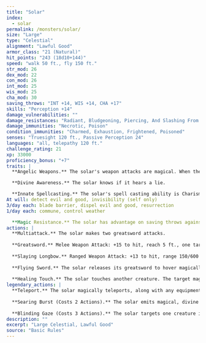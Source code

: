 ```yaml
---
title: "Solar"
index:
  - solar
permalink: /monsters/solar/
size: "Large"
type: "Celestial"
alignment: "Lawful Good"
armor_class: "21 (Natural)"
hit_points: "243 (18d10+144)"
speed: "walk 50 ft., fly 150 ft."
str_mod: 26
dex_mod: 22
con_mod: 26
int_mod: 25
wis_mod: 25
cha_mod: 30
saving_throws: "INT +14, WIS +14, CHA +17"
skills: "Perception +14"
damage_vulnerabilities: ""
damage_resistances: "Radiant, Bludgeoning, Piercing, And Slashing From Nonmagical Weapons"
damage_immunities: "Necrotic, Poison"
condition_immunities: "Charmed, Exhaustion, Frightened, Poisoned"
senses: "Truesight 120 ft., Passive Perception 24"
languages: "all, telepathy 120 ft."
challenge_rating: 21
xp: 33000
proficiency_bonus: "+7"
traits: |
  **Angelic Weapons.** The solar's weapon attacks are magical. When the solar hits with any weapon, the weapon deals an extra 6d8 radiant damage (included in the attack).

  **Divine Awareness.** The solar knows if it hears a lie.

  **Innate Spellcasting.** The solar's spell casting ability is Charisma (spell save DC 25). It can innately cast the following spells, requiring no material components:
At will: detect evil and good, invisibility (self only)
3/day each: blade barrier, dispel evil and good, resurrection
1/day each: commune, control weather

  **Magic Resistance.** The solar has advantage on saving throws against spells and other magical effects.
actions: |
  **Multiattack.** The solar makes two greatsword attacks.
  
  **Greatsword.** Melee Weapon Attack: +15 to hit, reach 5 ft., one target. Hit: 22 (4d6 + 8) slashing damage plus 27 (6d8) radiant damage.
  
  **Slaying Longbow.** Ranged Weapon Attack: +13 to hit, range 150/600 ft., one target. Hit: 15 (2d8 + 6) piercing damage plus 27 (6d8) radiant damage. If the target is a creature that has 190 hit points or fewer, it must succeed on a DC 15 Constitution saving throw or die.
  
  **Flying Sword.** The solar releases its greatsword to hover magically in an unoccupied space within 5 ft. of it. If the solar can see the sword, the solar can mentally command it as a bonus action to fly up to 50 ft. and either make one attack against a target or return to the solar's hands. If the hovering sword is targeted by any effect, the solar is considered to be holding it. The hovering sword falls if the solar dies.
  
  **Healing Touch.** The solar touches another creature. The target magically regains 40 (8d8 + 4) hit points and is freed from any curse, disease, poison, blindness, or deafness.  
legendary_actions: |
  **Teleport.** The solar magically teleports, along with any equipment it is wearing or carrying, up to 120 ft. to an unoccupied space it can see.
  
  **Searing Burst (Costs 2 Actions).** The solar emits magical, divine energy. Each creature of its choice in a 10 -foot radius must make a DC 23 Dexterity saving throw, taking 14 (4d6) fire damage plus 14 (4d6) radiant damage on a failed save, or half as much damage on a successful one.
  
  **Blinding Gaze (Costs 3 Actions).** The solar targets one creature it can see within 30 ft. of it. If the target can see it, the target must succeed on a DC 15 Constitution saving throw or be blinded until magic such as the lesser restoration spell removes the blindness.
description: ""
excerpt: "Large Celestial, Lawful Good"
source: "Basic Rules"
---
```

